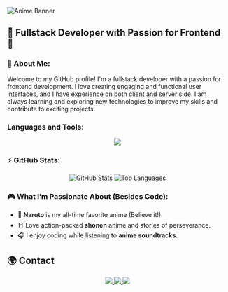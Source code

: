 
![Anime Banner](https://i.imgur.com/EOdnwEX.png) <!-- Replace this link with one to an anime-themed image -->


## 🌟 Fullstack Developer with Passion for Frontend 🌟

### 🌸 About Me:
Welcome to my GitHub profile! I'm a fullstack developer with a passion for frontend development. I love creating engaging and functional user interfaces, and I have experience on both client and server side. I am always learning and exploring new technologies to improve my skills and contribute to exciting projects.

<h3 align="left">Languages and Tools:</h3>
<p align="center">
  <a href="https://skillicons.dev">
    <img src="https://skillicons.dev/icons?i=git,bootstrap,css,html,js,ts,sass,mongodb,postman,redux,express,figma,github,java,mysql,netlify,nodejs,npm,react,tailwind,vercel,vite,vscode,angular,powershell" />
  </a>
</p>


### ⚡ GitHub Stats:
<p align="center">
  <img src="https://github-readme-stats.vercel.app/api?username=arodriguez-20199620&show_icons=true&theme=tokyonight&hide_border=true" alt="GitHub Stats" />
  <img src="https://github-readme-stats.vercel.app/api/top-langs/?username=arodriguez-20199620&layout=compact&theme=tokyonight&hide_border=true" alt="Top Languages" />
</p>

### 🎮 What I’m Passionate About (Besides Code):
- 🍥 **Naruto** is my all-time favorite anime (Believe it!).
- ⛩️ Love action-packed **shōnen** anime and stories of perseverance.
- 🎧 I enjoy coding while listening to **anime soundtracks**.

## 🌍 Contact
<p align="center">
  <a href="https://skillicons.dev">
    <img src="https://skillicons.dev/icons?i=linkedin" />
  </a>
    <a href="https://skillicons.dev">
    <img src="https://skillicons.dev/icons?i=twitter" />
  </a>
    </a>
  <a href="https://skillicons.dev">
    <img src="https://skillicons.dev/icons?i=instagram" />
  </a>
</p>



